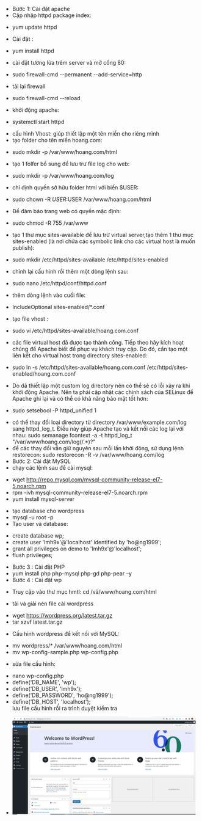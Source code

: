 - Bước 1:  Cài đặt apache
- Cập nhập httpd package index:
+ yum update httpd
- Cài đặt :
+ yum install httpd
- cài đặt tường lửa trêm server và mở cổng 80:
+ sudo firewall-cmd --permanent --add-service=http
- tải lại firewall
+ sudo firewall-cmd --reload
- khởi động apache:
+ systemctl start httpd
- cấu hình Vhost: giúp thiết lập một tên miền cho riêng mình
- tạo folder cho tên miền hoang.com:
+ sudo mkdir -p /var/www/hoang.com/html
- tạo 1 folfer bổ sung để lưu trư file log cho web:
+ sudo mkdir -p /var/www/hoang.com/log
- chỉ định quyền sở hữu folder html với biến $USER:
+ sudo chown -R $USER:$USER /var/www/hoang.com/html
- Để đảm bảo trang web có quyền mặc định:
+ sudo chmod -R 755 /var/www
- tạo 1 thư mục  sites-available để lưu trữ virtual server,tạo thêm 1 thư mục sites-enabled (là nơi chứa các symbolic link cho các virtual host là muốn publish):
+ sudo mkdir /etc/httpd/sites-available /etc/httpd/sites-enabled
- chỉnh lại cấu hình rồi thêm một dòng lệnh sau:
+ sudo nano /etc/httpd/conf/httpd.conf
- thêm dòng lệnh vào cuối file:
+ IncludeOptional sites-enabled/*.conf
- tạo file vhost :
+ sudo vi /etc/httpd/sites-available/hoang.com.conf
- các file virtual host đã được tạo thành công. Tiếp theo hãy kích hoạt chúng để Apache biết để phục vụ khách truy cập. Do đó,  cần tạo một liên kết cho virtual host trong directory sites-enabled:
+ sudo ln -s /etc/httpd/sites-available/hoang.com.conf /etc/httpd/sites-enabled/hoang.com.conf
- Do đã thiết lập một custom log directory nên có thể sẽ có lỗi xảy ra khi khởi động Apache. Nên ta phải cập nhật các chính sách của SELinux để Apache ghi lại và có thể có khả năng bảo mật tốt hơn: 
+ sudo setsebool -P httpd_unified 1
- có thể thay đổi loại directory từ directory /var/www/example.com/log sang httpd_log_t. Điều này giúp Apache tạo và kết nối các log lại với nhau:
sudo semanage fcontext -a -t httpd_log_t "/var/www/hoang.com/log(/.*)?"
- để các thay đổi vẫn giữ nguyên sau mỗi lần khởi động, sử dụng lệnh restorecon:
sudo restorecon -R -v /var/www/hoang.com/log
- Bước 2: Cài đặt MySQL
- chạy các lệnh sau để cài mysql:
+ wget http://repo.mysql.com/mysql-community-release-el7-5.noarch.rpm
+ rpm -ivh mysql-community-release-el7-5.noarch.rpm
+ yum install mysql-server
- tạo database cho wordpress
- mysql -u root -p
- Tạo user và database:  
+ create database wp;
+ create user 'lmh9x'@'localhost' identified by 'ho@ng1999';
+ grant all privileges on demo to 'lmh9x'@'localhost';
+ flush privileges;
- Bước 3 : Cài đặt PHP
- yum install php php-mysql php-gd php-pear –y
- Bước 4 : Cài đặt  wp
+ Truy cập vào thư mục hmtl:
cd /vả/www/hoang.com/html
- tải và giải nén file  cài wordpress
+ wget https://wordpress.org/latest.tar.gz
+ tar xzvf latest.tar.gz
- Cấu hình wordpress để kết nối với MySQL:
+ mv wordpress/* /var/www/hoang.com/html
+ mv wp-config-sample.php wp-config.php
- sửa file cấu hình:
+ nano wp-config.php
+ define('DB_NAME', 'wp');    
+ define('DB_USER', 'lmh9x');    
+ define('DB_PASSWORD', 'ho@ng1999');      
+ define('DB_HOST', 'localhost');  
lưu file cấu hình rồi ra trình duyệt kiểm tra

- <img src="img/1.PNG">